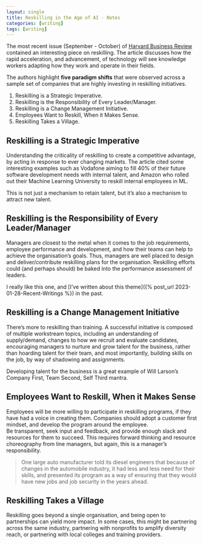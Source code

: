 ```yaml
---
layout: single
title: Reskilling in the Age of AI - Notes 
categories: [writing]
tags: [writing]
---
```


The most recent issue (September - October) of [Harvard Business Review](https://hbr.org/magazine) contained an interesting 
piece on reskilling. The article discusses how the rapid acceleration, and advancement, of technology will see knowledge workers 
adapting how they work and operate in their fields.  

The authors highlight **five paradigm shifts** that were observed across a sample set of companies that are highly investing in reskilling initiatives.  

1. Reskilling is a Strategic Imperative.
2. Reskilling is the Responsibility of Every Leader/Manager.
3. Reskilling is a Change Management Initiative.
4. Employees Want to Reskill, When it Makes Sense.
5. Reskilling Takes a Village.

## Reskilling is a Strategic Imperative
Understanding the criticality of reskilling to create a competitive advantage, by acting in response to ever changing markets. The article 
cited some interesting examples such as Vodafone aiming to fill 40% of their future software development needs with internal talent, 
and Amazon who rolled out their Machine Learning University to reskill internal employees in ML. 

This is not just a mechanism to retain talent, but it’s also a mechanism to attract new talent.

## Reskilling is the Responsibility of Every Leader/Manager
Managers are closest to the metal when it comes to the job requirements, employee performance and development, and how their teams 
can help to achieve the organisation’s goals. Thus, managers are well placed to design and deliver/contribute reskilling plans for
the organisation. Reskilling efforts could (and perhaps should) be baked into the performance assessment of leaders.

I really like this one, and [I’ve written about this theme]({% post_url 2023-01-28-Recent-Writings %}) in the past.

## Reskilling is a Change Management Initiative
There’s more to reskilling than training. A successful initiative is composed of multiple workstream topics, including an 
understanding of supply/demand, changes to how we recruit and evaluate candidates, encouraging managers to nurture and grow 
talent for the business, rather than hoarding talent for their team, and most importantly, building skills on the job, 
by way of shadowing and assignments.  

Developing talent for the business is a great example of Will Larson’s Company First, Team Second, Self Third mantra.

## Employees Want to Reskill, When it Makes Sense
Employees will be more willing to participate in reskilling programs, if they have had a voice in creating them. 
Companies should adopt a customer first mindset, and develop the program around the employee.  
Be transparent, seek input and feedback, and provide enough slack and resources for them to succeed. This requires forward 
thinking and resource choreography from line managers, but again, this is a manager’s responsibility.

> One large auto manufacturer told its diesel engineers that because of changes in the automobile industry, it had less and less need for their skills, and presented its program as a way of ensuring that they would have new jobs and job security in the years ahead.

## Reskilling Takes a Village
Reskilling goes beyond a single organisation, and being open to partnerships can yield more impact. In some cases, this might be partnering across the same industry, partnering with nonprofits to amplify diversity reach, or partnering with local colleges and training providers.
